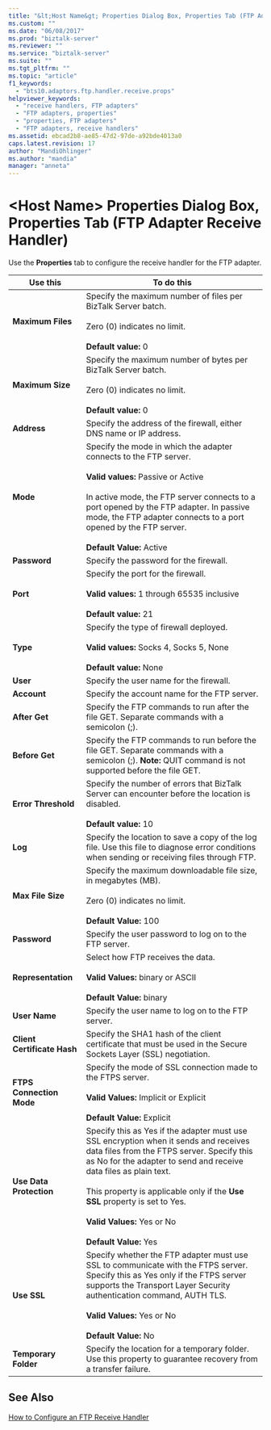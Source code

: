 ```yaml
---
title: "&lt;Host Name&gt; Properties Dialog Box, Properties Tab (FTP Adapter Receive Handler) | Microsoft Docs"
ms.custom: ""
ms.date: "06/08/2017"
ms.prod: "biztalk-server"
ms.reviewer: ""
ms.service: "biztalk-server"
ms.suite: ""
ms.tgt_pltfrm: ""
ms.topic: "article"
f1_keywords: 
  - "bts10.adaptors.ftp.handler.receive.props"
helpviewer_keywords: 
  - "receive handlers, FTP adapters"
  - "FTP adapters, properties"
  - "properties, FTP adapters"
  - "FTP adapters, receive handlers"
ms.assetid: ebcad2b8-ae85-47d2-97de-a92bde4013a0
caps.latest.revision: 17
author: "MandiOhlinger"
ms.author: "mandia"
manager: "anneta"
---
```

# &lt;Host Name&gt; Properties Dialog Box, Properties Tab (FTP Adapter Receive Handler)
Use the **Properties** tab to configure the receive handler for the FTP adapter.  
  
|Use this|To do this|  
|--------------|----------------|  
|**Maximum Files**|Specify the maximum number of files per BizTalk Server batch.<br /><br /> Zero (0) indicates no limit.<br /><br /> **Default value:** 0|  
|**Maximum Size**|Specify the maximum number of bytes per BizTalk Server batch.<br /><br /> Zero (0) indicates no limit.<br /><br /> **Default value:** 0|  
|**Address**|Specify the address of the firewall, either DNS name or IP address.|  
|**Mode**|Specify the mode in which the adapter connects to the FTP server.<br /><br /> **Valid values:** Passive or Active<br /><br /> In active mode, the FTP server connects to a port opened by the FTP adapter. In passive mode, the FTP adapter connects to a port opened by the FTP server.<br /><br /> **Default Value:** Active|  
|**Password**|Specify the password for the firewall.|  
|**Port**|Specify the port for the firewall.<br /><br /> **Valid values:** 1 through 65535 inclusive<br /><br /> **Default value:** 21|  
|**Type**|Specify the type of firewall deployed.<br /><br /> **Valid values:** Socks 4, Socks 5, None<br /><br /> **Default value:** None|  
|**User**|Specify the user name for the firewall.|  
|**Account**|Specify the account name for the FTP server.|  
|**After Get**|Specify the FTP commands to run after the file GET. Separate commands with a semicolon (;).|  
|**Before Get**|Specify the FTP commands to run before the file GET. Separate commands with a semicolon (;). **Note:**  QUIT command is not supported before the file GET.|  
|**Error Threshold**|Specify the number of errors that BizTalk Server can encounter before the location is disabled.<br /><br /> **Default value:** 10|  
|**Log**|Specify the location to save a copy of the log file. Use this file to diagnose error conditions when sending or receiving files through FTP.|  
|**Max File Size**|Specify the maximum downloadable file size, in megabytes (MB).<br /><br /> Zero (0) indicates no limit.<br /><br /> **Default Value:** 100|  
|**Password**|Specify the user password to log on to the FTP server.|  
|**Representation**|Select how FTP receives the data.<br /><br /> **Valid Values:** binary or ASCII<br /><br /> **Default Value:** binary|  
|**User Name**|Specify the user name to log on to the FTP server.|  
|**Client Certificate Hash**|Specify the SHA1 hash of the client certificate that must be used in the Secure Sockets Layer (SSL) negotiation.|  
|**FTPS Connection Mode**|Specify the mode of SSL connection made to the FTPS server.<br /><br /> **Valid Values:** Implicit or Explicit<br /><br /> **Default Value:** Explicit|  
|**Use Data Protection**|Specify this as Yes if the adapter must use SSL encryption when it sends and receives data files from the FTPS server. Specify this as No for the adapter to send and receive data files as plain text.<br /><br /> This property is applicable only if the **Use SSL** property is set to Yes.<br /><br /> **Valid Values:** Yes or No<br /><br /> **Default Value:** Yes|  
|**Use SSL**|Specify whether the FTP adapter must use SSL to communicate with the FTPS server. Specify this as Yes only if the FTPS server supports the Transport Layer Security authentication command, AUTH TLS.<br /><br /> **Valid Values:** Yes or No<br /><br /> **Default Value:** No|  
|**Temporary Folder**|Specify the location for a temporary folder. Use this property to guarantee recovery from a transfer failure.|  
  
## See Also  
 [How to Configure an FTP Receive Handler](../Topic/How%20to%20Configure%20an%20FTP%20Receive%20Handler.md)